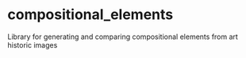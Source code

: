 # compositional_elements
Library for generating and comparing compositional elements from art historic images
